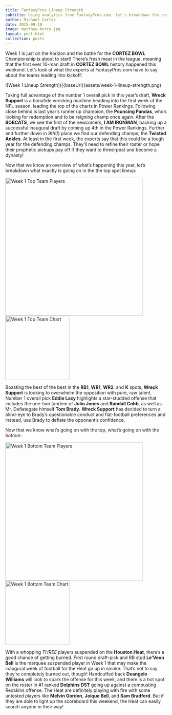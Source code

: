 ```yaml
---
title: FantasyPros Lineup Strength
subtitle: Using analytics from FantasyPros.com, let's breakdown the rosters and see who's on top
author: Michael Cortez
date: 2015-09-10
image: matthew-berry.jpg
layout: post.html
collection: posts
---
```

Week 1 is just on the horizon and the battle for the **CORTEZ BOWL** Championship is about to start! There’s fresh meat in the league, meaning that the first ever 10-man draft in **CORTEZ BOWL** history happened this weekend. Let’s look at what the experts at FantasyPros.com have to say about the teams leading into kickoff:

<div class="center">
![Week 1 Lineup Strength]({{baseUri}}assets/week-1-lineup-strength.png)
</div>

Taking full advantage of the number 1 overall pick in this year’s draft, **Wreck Support** is a bonafide wrecking machine heading into the first week of the NFL season, leading the top of the charts in Power Rankings. Following close behind is last year’s runner up champion, the **Pouncing Pandas**, who’s looking for redemption and to be reigning champ once again. After the **BOBCATS**, we see the first of the newcomers, **I AM IRONMAN**, backing up a successful inaugural draft by coming up 4th in the Power Rankings. Further and further down in *9th*(!) place we find our defending champs, the **Twisted Ankles**. At least in the first week, the experts say that this could be a tough year for the defending champs. They’ll need to refine their roster or hope their prophetic pickups pay off if they want to three-peat and become a dynasty!

Now that we know an overview of what’s happening this year, let’s breakdown what exactly is going on in the the top spot lineup:

<div class="center">
  <img src="{{baseUri}}assets/week-1-lineup-top-players.png" alt="Week 1 Top Team Players" width="430" />
  <img src="{{baseUri}}assets/week-1-lineup-top-chart.png" alt="Week 1 Top Team Chart" width="200" />
</div>

Boasting the best of the best in the **RB1**, **WR1**, **WR2**, and **K** spots, **Wreck Support** is looking to overwhelm the opposition with pure, raw talent. Number 1 overall pick **Eddie Lacy** highlights a star-studded offense that includes the one-two tandem of **Julio Jones** and **Randall Cobb**, as well as Mr. Deflategate himself **Tom Brady**. **Wreck Support** has decided to turn a blind-eye to Brady’s questionable conduct and flat-football preferences and instead, use Brady to deflate the opponent’s confidence.

Now that we know what’s going on with the top, what’s going on with the *bottom*:

<div class="center">
  <img src="{{baseUri}}assets/week-1-lineup-bottom-players.png" alt="Week 1 Bottom Team Players" width="430" />
  <img src="{{baseUri}}assets/week-1-lineup-bottom-chart.png" alt="Week 1 Bottom Team Chart" width="200" />
</div>

With a whopping *THREE* players suspended on the **Houston Heat**, there’s a good chance of getting burned. First round draft-pick and RB stud **Le’Veon Bell** is the marquee suspended player in Week 1 that may make the inaugural week of football for the Heat go up in smoke. That’s not to say they’re completely burned out, though! Handcuffed back **Deangelo Williams** will look to spark the offense for this week, and there is a hot spot on the roster in #1 ranked **Dolphins DST** going up against a combusting Redskins offense. The Heat are definitely playing with fire with some untested players like **Melvin Gordon**, **Joique Bell**, and **Sam Bradford**. But if they are able to light up the scoreboard this weekend, the Heat can easily scorch anyone in their way!
